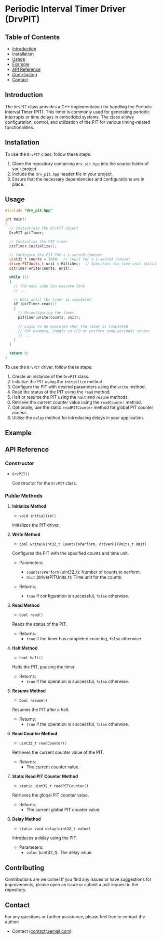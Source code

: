 # Periodic Interval Timer Driver (DrvPIT)

## Table of Contents

- [Introduction](#introduction)
- [Installation](#installation)
- [Usage](#usage)
- [Example](#example)
- [API Reference](#api-reference)
- [Contributing](#contributing)
- [Contact](#contact)

## Introduction

The `DrvPIT` class provides a C++ implementation for handling the Periodic Interval Timer (PIT). This timer is commonly used for generating periodic interrupts or time delays in embedded systems. The class allows configuration, control, and utilization of the PIT for various timing-related functionalities.

## Installation

To use the `DrvPIT` class, follow these steps:

1. Clone the repository containing `drv_pit.hpp` into the source folder of your project.
2. Include the `drv_pit.hpp` header file in your project.
3. Ensure that the necessary dependencies and configurations are in place.

## Usage


```c++
#include "drv_pit.hpp"

int main() 
{
  // Instantiate the DrvPIT object
  DrvPIT pitTimer;

  // Initialize the PIT timer
  pitTimer.initialize();

  // Configure the PIT for a 1-second timeout
  uint32_t counts = 1000;  // Count for a 1-second timeout
  driverPITUnits_t unit = MilliSec;  // Specifies the time unit (milliseconds in this case)
  pitTimer.write(counts, unit);

  while (1) 
  {
    // The main code can execute here
    // ...

    // Wait until the timer is completed
    if (pitTimer.read()) 
    {
      // Reconfiguring the timer
      pitTimer.write(counts, unit);
      
      // Logic to be executed when the timer is completed
      // For example, toggle an LED or perform some periodic action
      // ...
    }
  }

  return 0;
}

```

To use the `DrvPIT` driver, follow these steps:

1. Create an instance of the `DrvPIT` class.
2. Initialize the PIT using the `initialize` method.
3. Configure the PIT with desired parameters using the `write` method.
4. Read the status of the PIT using the `read` method.
5. Halt or resume the PIT using the `halt` and `resume` methods.
6. Retrieve the current counter value using the `readCounter` method.
7. Optionally, use the static `readPITCounter` method for global PIT counter access.
8. Utilize the `delay` method for introducing delays in your application.

## Example



## API Reference

### Constructor

- `DrvPIT()`

   Constructor for the `DrvPIT` class.

### Public Methods

1. **Initialize Method**

   - `void initialize()`

   Initializes the PIT driver.

2. **Write Method**

   - `bool write(uint32_t CountsToPerform, driverPITUnits_t Unit)`

   Configures the PIT with the specified counts and time unit.

   - Parameters:
      - `CountsToPerform` (uint32_t): Number of counts to perform.
      - `Unit` (driverPITUnits_t): Time unit for the counts.

   - Returns:
      - `true` if configuration is successful, `false` otherwise.

3. **Read Method**

   - `bool read()`

   Reads the status of the PIT.

   - Returns:
      - `true` if the timer has completed counting, `false` otherwise.

4. **Halt Method**

   - `bool halt()`

   Halts the PIT, pausing the timer.

   - Returns:
      - `true` if the operation is successful, `false` otherwise.

5. **Resume Method**

   - `bool resume()`

   Resumes the PIT after a halt.

   - Returns:
      - `true` if the operation is successful, `false` otherwise.

6. **Read Counter Method**

   - `uint32_t readCounter()`

   Retrieves the current counter value of the PIT.

   - Returns:
      - The current counter value.

7. **Static Read PIT Counter Method**

   - `static uint32_t readPITCounter()`

   Retrieves the global PIT counter value.

   - Returns:
      - The current global PIT counter value.

8. **Delay Method**

   - `static void delay(uint32_t value)`

   Introduces a delay using the PIT.

   - Parameters:
      - `value` (uint32_t): The delay value.

## Contributing

Contributions are welcome! If you find any issues or have suggestions for improvements, please open an issue or submit a pull request in the repository.

## Contact

For any questions or further assistance, please feel free to contact the author:

* Contact (contact@email.com)